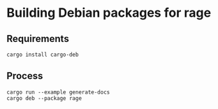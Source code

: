 # Building Debian packages for rage

## Requirements

```
cargo install cargo-deb
```

## Process

```
cargo run --example generate-docs
cargo deb --package rage
```
